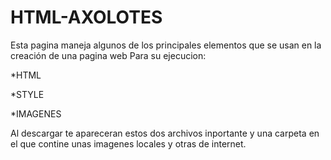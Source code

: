 # HTML-AXOLOTES
Esta pagina maneja algunos de los principales elementos que se usan en la creación de una pagina web
Para su ejecucion:



*HTML

*STYLE

*IMAGENES

Al descargar te apareceran estos dos archivos inportante y una carpeta en el que contine unas imagenes locales y otras de internet.
